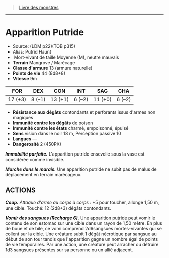﻿> [Livre des monstres](tome_of_beasts.md)

---

# Apparition Putride

- Source: (LDM p22)(TOB p315)
- Alias: Putrid Haunt
-  Mort-vivant de taille Moyenne (M), neutre mauvais
- **Terrain** Mangrove / Marécage
- **Classe d'armure** 13 (armure naturelle)
- **Points de vie** 44 (8d8+8)
- **Vitesse** 9m

|FOR|DEX|CON|INT|SAG|CHA|
|---|---|---|---|---|---|
|17 (+3)|8 (–1)|13 (+1)|6 (–2)|11 (+0)|6 (–2)|

- **Résistance aux dégâts** contondants et perforants issus d'armes non magiques
- **Immunité contre les dégâts** de poison
- **Immunité contre les états** charmé, empoisonné, épuisé
- **Sens** vision dans le noir 18 m, Perception passive 10
- **Langues** —
- **Dangerosité** 2 (450PX)

**_Immobilité parfaite._** L'apparition putride ensevelie sous la vase est considérée comme invisible.

**_Marche dans le marais._** Une apparition putride ne subit pas de malus de déplacement en terrain marécageux.

## ACTIONS

**_Coup._** _Attaque d'arme au corps à corps :_ +5 pour toucher, allonge 1,50 m, une cible. Touché: 12 (2d8+3) dégâts contondants.

**_Vomir des sangsues (Recharge 6)._** Une apparition putride peut vomir le contenu de son estomac sur une cible dans un rayon de 1,50 mètre. En plus de boue et de bile, ce vomi comprend 2d6sangsues mortes-vivantes qui se collent sur la cible. Une créature subit 1 dégât nécrotique par sangsue au début de son tour tandis que l'apparition gagne un nombre égal de points de vie temporaires. Par une action, une créature peut arracher ou détruire 1d3 sangsues présentes sur sa personne ou un allié adjacent.

